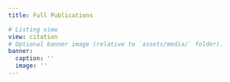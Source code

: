 ```yaml
---
title: Full Publications

# Listing view
view: citation
# Optional banner image (relative to `assets/media/` folder).
banner:
  caption: ''
  image: ''
---
```

<div id="pub-count" style="font-weight:600; margin:1rem 0;"></div>

<script>
document.addEventListener('DOMContentLoaded', () => {
  const container = document.querySelector('#container-publications');
  if (!container) return;

  const counterEl = document.getElementById('pub-count');

  function updateCount() {
    // 尝试从 Isotope 实例里获取可见条目
    const iso = container.isotope || container._isotope ||
      (window.jQuery && window.jQuery(container).data && window.jQuery(container).data('isotope'));

    let visible = [];
    if (iso && iso.filteredItems) {
      visible = iso.filteredItems;  // Isotope 内部的可见列表
    } else {
      // fallback：用 DOM 方式检查 display
      visible = Array.from(container.querySelectorAll('.isotope-item'))
        .filter(el => el.style.display !== 'none');
    }

    // ✅ 注意这里用反引号 `
    counterEl.textContent = `共找到 ${visible.length} 篇结果`;
  }

  updateCount();
  container.addEventListener('arrangeComplete', updateCount);
});
</script>

